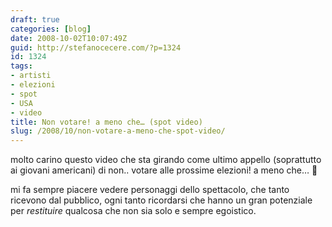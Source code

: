 ```yaml
---
draft: true
categories: [blog]
date: 2008-10-02T10:07:49Z
guid: http://stefanocecere.com/?p=1324
id: 1324
tags:
- artisti
- elezioni
- spot
- USA
- video
title: Non votare! a meno che… (spot video)
slug: /2008/10/non-votare-a-meno-che-spot-video/
---
```


molto carino questo video che sta girando come ultimo appello (soprattutto ai giovani americani) di non.. votare alle prossime elezioni! a meno che… 🙂

mi fa sempre piacere vedere personaggi dello spettacolo, che tanto ricevono dal pubblico, ogni tanto ricordarsi che hanno un gran potenziale per _restituire_ qualcosa che non sia solo e sempre egoistico.